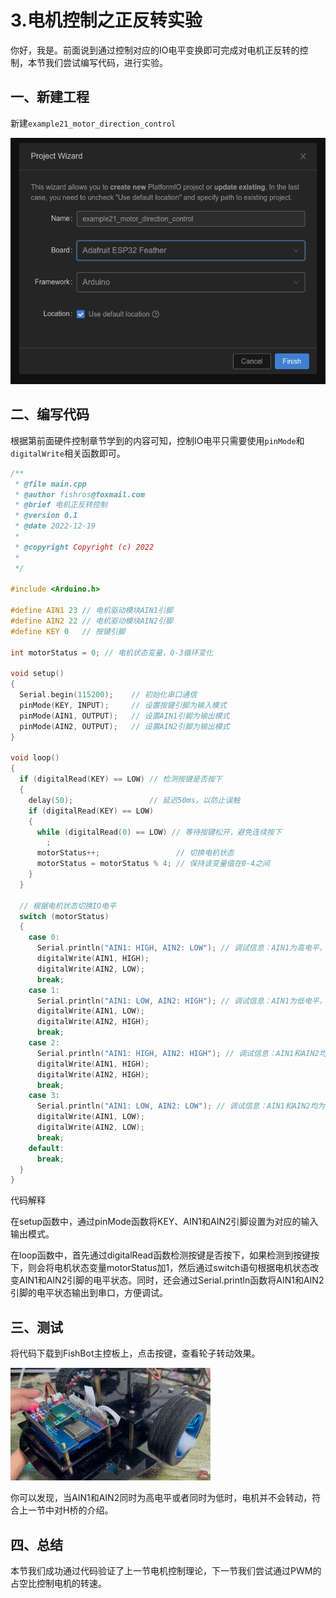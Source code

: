 # 3.电机控制之正反转实验

你好，我是。前面说到通过控制对应的IO电平变换即可完成对电机正反转的控制，本节我们尝试编写代码，进行实验。

## 一、新建工程

新建`example21_motor_direction_control`

![image-20230228001904027](3.%E7%94%B5%E6%9C%BA%E6%8E%A7%E5%88%B6%E4%B9%8B%E6%AD%A3%E5%8F%8D%E8%BD%AC%E5%AE%9E%E9%AA%8C/imgs/image-20230228001904027.png)

## 二、编写代码

根据第前面硬件控制章节学到的内容可知，控制IO电平只需要使用`pinMode`和`digitalWrite`相关函数即可。

```cpp
/**
 * @file main.cpp
 * @author fishros@foxmail.com
 * @brief 电机正反转控制
 * @version 0.1
 * @date 2022-12-19
 *
 * @copyright Copyright (c) 2022
 *
 */

#include <Arduino.h>

#define AIN1 23 // 电机驱动模块AIN1引脚
#define AIN2 22 // 电机驱动模块AIN2引脚
#define KEY 0   // 按键引脚

int motorStatus = 0; // 电机状态变量，0-3循环变化

void setup()
{
  Serial.begin(115200);    // 初始化串口通信
  pinMode(KEY, INPUT);     // 设置按键引脚为输入模式
  pinMode(AIN1, OUTPUT);   // 设置AIN1引脚为输出模式
  pinMode(AIN2, OUTPUT);   // 设置AIN2引脚为输出模式
}

void loop()
{
  if (digitalRead(KEY) == LOW) // 检测按键是否按下
  {
    delay(50);                 // 延迟50ms，以防止误触
    if (digitalRead(KEY) == LOW)
    {
      while (digitalRead(0) == LOW) // 等待按键松开，避免连续按下
        ;
      motorStatus++;                 // 切换电机状态
      motorStatus = motorStatus % 4; // 保持该变量值在0-4之间
    }
  }

  // 根据电机状态切换IO电平
  switch (motorStatus)
  {
    case 0:
      Serial.println("AIN1: HIGH, AIN2: LOW"); // 调试信息：AIN1为高电平，AIN2为低电平
      digitalWrite(AIN1, HIGH);
      digitalWrite(AIN2, LOW);
      break;
    case 1:
      Serial.println("AIN1: LOW, AIN2: HIGH"); // 调试信息：AIN1为低电平，AIN2为高电平
      digitalWrite(AIN1, LOW);
      digitalWrite(AIN2, HIGH);
      break;
    case 2:
      Serial.println("AIN1: HIGH, AIN2: HIGH"); // 调试信息：AIN1和AIN2均为高电平
      digitalWrite(AIN1, HIGH);
      digitalWrite(AIN2, HIGH);
      break;
    case 3:
      Serial.println("AIN1: LOW, AIN2: LOW"); // 调试信息：AIN1和AIN2均为低电平
      digitalWrite(AIN1, LOW);
      digitalWrite(AIN2, LOW);
      break;
    default:
      break;
  }
}

```

代码解释

在setup函数中，通过pinMode函数将KEY、AIN1和AIN2引脚设置为对应的输入输出模式。

在loop函数中，首先通过digitalRead函数检测按键是否按下，如果检测到按键按下，则会将电机状态变量motorStatus加1，然后通过switch语句根据电机状态改变AIN1和AIN2引脚的电平状态。同时，还会通过Serial.println函数将AIN1和AIN2引脚的电平状态输出到串口，方便调试。

## 三、测试

将代码下载到FishBot主控板上，点击按键，查看轮子转动效果。

![a](3.%E7%94%B5%E6%9C%BA%E6%8E%A7%E5%88%B6%E4%B9%8B%E6%AD%A3%E5%8F%8D%E8%BD%AC%E5%AE%9E%E9%AA%8C/imgs/a.gif)

你可以发现，当AIN1和AIN2同时为高电平或者同时为低时，电机并不会转动，符合上一节中对H桥的介绍。

## 四、总结

本节我们成功通过代码验证了上一节电机控制理论，下一节我们尝试通过PWM的占空比控制电机的转速。
